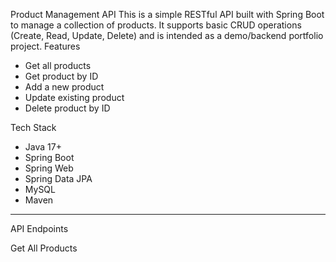 Product Management API
This is a simple RESTful API built with Spring Boot to manage a collection of products. It supports basic CRUD operations (Create, Read, Update, Delete) and is intended as a demo/backend portfolio project.
Features

- Get all products
- Get product by ID
- Add a new product
- Update existing product
- Delete product by ID

Tech Stack

- Java 17+
- Spring Boot
- Spring Web
- Spring Data JPA
- MySQL
- Maven

---

API Endpoints

Get All Products
